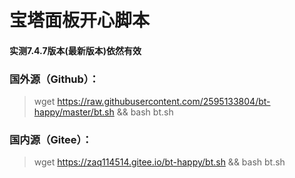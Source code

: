 # 宝塔面板开心脚本

#### 实测7.4.7版本(最新版本)依然有效

### 国外源（Github）：
> wget https://raw.githubusercontent.com/2595133804/bt-happy/master/bt.sh && bash bt.sh

### 国内源（Gitee）：
> wget https://zaq114514.gitee.io/bt-happy/bt.sh && bash bt.sh
